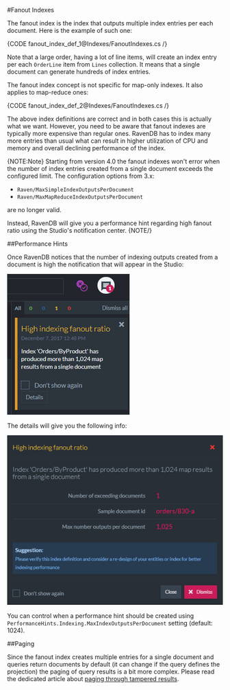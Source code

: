 ﻿#Fanout Indexes

The fanout index is the index that outputs multiple index entries per each document. Here is the example of such one:

{CODE fanout_index_def_1@Indexes/FanoutIndexes.cs /}

Note that a large order, having a lot of line items, will create an index entry per each `OrderLine` item from `Lines` collection. It means that a single document can generate hundreds of index entries.

The fanout index concept is not specific for map-only indexes. It also applies to map-reduce ones:

{CODE fanout_index_def_2@Indexes/FanoutIndexes.cs /}

The above index definitions are correct and in both cases this is actually what we want. However, you need to be aware that fanout indexes are typically more expensive than regular ones.
RavenDB has to index many more entries than usual what can result in higher utilization of CPU and memory and overall declining performance of the index.

{NOTE:Note}
Starting from version 4.0 the fanout indexes won't error when the number of index entries created from a single document exceeds the configured limit. The configuration options from 3.x:

- `Raven/MaxSimpleIndexOutputsPerDocument` 
- `Raven/MaxMapReduceIndexOutputsPerDocument` 

are no longer valid.

Instead, RavenDB will give you a performance hint regarding high fanout ratio using the Studio's notification center.
{NOTE/}


##Performance Hints

Once RavenDB notices that the number of indexing outputs created from a document is high the notification that will appear in the Studio:

![Figure 1. High indexing fanout ratio notification](images/fanout-index-performance-hint-1.png "High indexing fanout ratio notification")

The details will give you the following info:

![Figure 2. Fanout index, performance hint details](images/fanout-index-performance-hint-2.png "Fanout index, performance hint details")

You can control when a performance hint should be created using `PerformanceHints.Indexing.MaxIndexOutputsPerDocument` setting (default: 1024).

##Paging 

Since the fanout index creates multiple entries for a single document and queries return documents by default (it can change if the query defines the projection) the paging of query results
is a bit more complex. Please read the dedicated article about [paging through tampered results](../indexes/querying/paging#paging-through-tampered-results).
